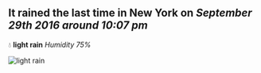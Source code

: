 ## It rained the last time in New York on *September 29th 2016 around 10:07 pm*
💧  **light rain** *Humidity 75%*

![light rain](http://openweathermap.org/img/w/10n.png)

